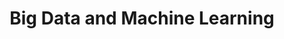 ---
layout: interior
title: Big Data and Machine Learning
speaker: Jean Garcia Gonzalez
permalink: jean-garcia-gonzalez
image: img/20160129/jean_garcia.jpg
event: 20160129
video: -mkGCsl0jv8
favorite: I love the hard-working culture of its people and the smooth traffic flow.
about: Jean Garcia recently graduated from Wichita State University with a Master's degree in Industrial Engineering. There, he researched the tool rake face temperature distribution using near infrared thermography. He has a strong passion for intelligent systems and automation.
twitter: jean1garcia
facebook: 
instagram: 
linkedin: 
website: 
email: 
telephone: 
---
